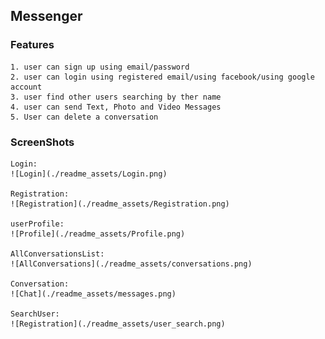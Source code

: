 ## Messenger     
     
### Features
    1. user can sign up using email/password
    2. user can login using registered email/using facebook/using google account
    3. user find other users searching by ther name
    4. user can send Text, Photo and Video Messages 
    5. User can delete a conversation
    
### ScreenShots
    
    Login:
    ![Login](./readme_assets/Login.png)
    
    Registration:
    ![Registration](./readme_assets/Registration.png)
    
    userProfile:
    ![Profile](./readme_assets/Profile.png)
    
    AllConversationsList:
    ![AllConversations](./readme_assets/conversations.png)
    
    Conversation:
    ![Chat](./readme_assets/messages.png)
    
    SearchUser:
    ![Registration](./readme_assets/user_search.png)


